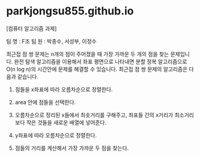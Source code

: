 # parkjongsu855.github.io

[컴퓨터 알고리즘 과제]

팀 명 : F조
팀 원 : 박종수, 서성부, 이정수

 최근접 점 쌍 문제는 n개의 점이 주어졌을 때 가장 가까운 두 개의 점을 찾는 문제입니다. 
완전 탐색 알고리즘을 이용해서 좌표 평면으로 나타내면 분할 정복 알고리즘으로 O(n log n)의 시간안에 문제를 해결할 수 있습니다. 
최근접 점 쌍 문제의 알고리즘은 다음과 같습니다.


1. 점들을 x좌표에 따라 오름차순으로 정렬한다.

2. area 안에 점들을 선택한다.

3. 오름차순으로 정리된 x들에서 최솟거리를 구해주고, 좌표들 간의 x거리가 최소거리 보다 작은 것들을 새로운 배열에 넣어준다.

4. y좌표에 따라 오름차순으로 정렬한다.

5. 점들의 거리를 계산해서 가장 가까운 두 점을 찾는다.

